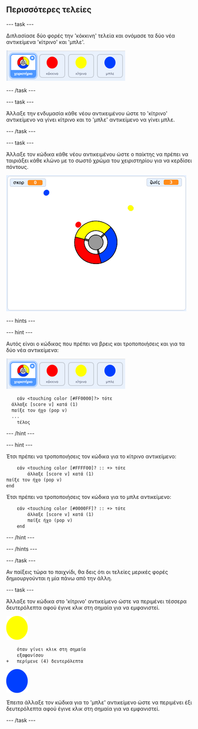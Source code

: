 ## Περισσότερες τελείες

\--- task \---

Διπλασίασε δύο φορές την 'κόκκινη' τελεία και ονόμασε τα δύο νέα αντικείμενα 'κίτρινο' και 'μπλε'.

![στιγμιότυπο οθόνης](images/dots-more-dots.png)

\--- /task \---

\--- task \---

Άλλαξε την ενδυμασία κάθε νέου αντικειμένου ώστε το 'κίτρινο' αντικείμενο να γίνει κίτρινο και το 'μπλε' αντικείμενο να γίνει μπλε.

\--- /task \---

\--- task \---

Άλλαξε τον κώδικα κάθε νέου αντικειμένου ώστε ο παίκτης να πρέπει να ταιριάξει κάθε κλώνο με το σωστό χρώμα του χειριστηρίου για να κερδίσει πόντους.

![στιγμιότυπο οθόνης](images/dots-all-test.png)

\--- hints \---

\--- hint \---

Αυτός είναι ο κώδικας που πρέπει να βρεις και τροποποιήσεις και για τα δύο νέα αντικείμενα:

![στιγμιότυπο οθόνης](images/dots-more-dots.png)

```blocks3
    εάν <touching color [#FF0000]?> τότε 
  άλλαξε [score v] κατά (1)
  παίξε τον ήχο (pop v)
  ...
    τέλος
```

\--- /hint \---

\--- hint \---

Έτσι πρέπει να τροποποιήσεις τον κώδικα για το κίτρινο αντικείμενο:

```blocks3
    εάν <touching color [#FFFF00]? :: +> τότε
        άλλαξε [score v] κατά (1)
παίξε τον ήχο (pop v)
end
```

Έτσι πρέπει να τροποποιήσεις τον κώδικα για το μπλε αντικείμενο:

```blocks3
    εάν <touching color [#0000FF]? :: +> τότε
        άλλαξε [score v] κατά (1)
        παίξε ήχο (pop v)
    end
```

\--- /hint \---

\--- /hints \---

\--- /task \---

Αν παίξεις τώρα το παιχνίδι, θα δεις ότι οι τελείες μερικές φορές δημιουργούνται η μία πάνω από την άλλη.

\--- task \---

Άλλαξε τον κώδικα στο 'κίτρινο' αντικείμενο ώστε να περιμένει τέσσερα δευτερόλεπτα αφού έγινε κλικ στη σημαία για να εμφανιστεί.

![Κίτρινο αντικείμενο](images/yellow-sprite.png)

```blocks3
    όταν γίνει κλικ στη σημαία
    εξαφανίσου
+   περίμενε (4) δευτερόλεπτα
```

![Μπλέ αντικείμενο](images/blue-sprite.png)

Έπειτα άλλαξε τον κώδικα για το 'μπλε' αντικείμενο ώστε να περιμένει έξι δευτερόλεπτα αφού έγινε κλικ στη σημαία για να εμφανιστεί.

\--- /task \---
